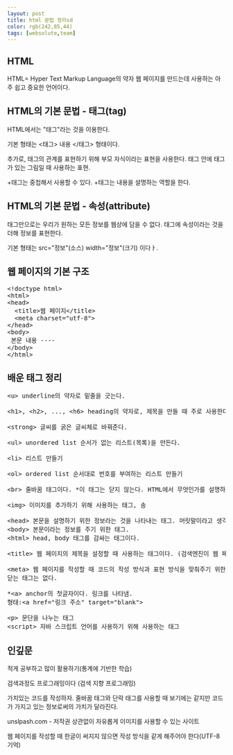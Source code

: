 ```yaml
---
layout: post
title: html 문법 정리sd
color: rgb(242,85,44)
tags: [websolute,team]
---
```


## HTML
HTML= Hyper Text Markup Language의 약자
웹 페이지를 만드는데 사용하는 아주 쉽고 중요한 언어이다.



## HTML의 기본 문법 - 태그(tag)
HTML에서는 "태그"라는 것을 이용한다.

기본 형태는 <태그> 내용 </태그> 형태이다.

추가로, 태그의 관계를 표현하기 위해 부모 자식이라는 표현을 사용한다.
태그 안에 태그가 있는 그림일 때 사용하는 표현.


+태그는 중첩해서 사용할 수 있다.
+태그는 내용을 설명하는 역할을 한다.

## HTML의 기본 문법 - 속성(attribute)
태그만으로는 우리가 원하는 모든 정보를 웹상에 담을 수 없다. 태그에 속성이라는 것을 더해 정보를 표현한다.

기본 형태는 src="정보"(소스) width="정보"(크기) 이다ㅏ.

## 웹 페이지의 기본 구조
<pre>
&lt;!doctype html&gt;
&lt;html&gt;
&lt;head&gt;
  &lt;title&gt;웹 페이지&lt;/title&gt;
  &lt;meta charset="utf-8"&gt;
&lt;/head&gt;
&lt;body&gt;
 본문 내용 ----
&lt;/body&gt;
&lt;/html&gt;
</pre>

## 배운 태그 정리
<pre>
&lt;u&gt; underline의 약자로 밑줄을 긋는다.

&lt;h1&gt;, &lt;h2&gt;, ..., &lt;h6&gt; heading의 약자로, 제목을 만들 때 주로 사용한다. 

&lt;strong&gt; 글씨를 굵은 글씨체로 바꿔준다.

&lt;ul&gt; unordered list 순서가 없는 리스트(목록)을 만든다.

&lt;li&gt; 리스트 만들기 

&lt;ol&gt; ordered list 순서대로 번호를 부여하는 리스트 만들기

&lt;br&gt; 줄바꿈 태그이다. *이 태그는 닫지 않는다. HTML에서 무엇인가를 설명하지 않는 태그들은 감쌀 필요가 없는 경우가 있다. ex)img, input,br, hr, meta등등

&lt;img&gt; 이미지를 추가하기 위해 사용하는 태그, 송

&lt;head&gt; 본문을 설명하기 위한 정보라는 것을 나타내는 태그. 머릿말이라고 생각하자
&lt;body&gt; 본문이라는 정보를 주기 위한 태그.
&lt;html&gt; head, body 태그를 감싸는 태그이다.

&lt;title&gt; 웹 페이지의 제목을 설정할 때 사용하는 태그이다. (검색엔진이 웹 페이지를 분석 할 때 가장 많은 비중을 가짐)

&lt;meta&gt; 웹 페이지를 작성할 때 코드의 작성 방식과 표현 방식을 맞춰주기 위한 태그. 
닫는 태그는 없다.

*&lt;a&gt; anchor의 첫글자이다. 링크를 나타냄. 
형태:&lt;a href="링크 주소" target="blank"&gt;

&lt;p&gt; 문단을 나누는 태그
&lt;script&gt; 자바 스크립트 언어를 사용하기 위해 사용하는 태그
</pre>

## 인깊문
적게 공부하고 많이 활용하기(통계에 기반한 학습)

검색과정도 프로그래밍이다 (검색 지향 프로그래밍)

가치있는 코드를 작성하자. 줄바꿈 태그와 단락 태그를 사용할 때 보기에는 같지만 코드가 가지고 있는 정보로써의 가치가 달라진다.

unslpash.com - 저작권 상관없이 자유롭게 이미지를 사용할 수 있는 사이트

웹 페이지를 작성할 때 한글이 써지지 않으면 작성 방식을 같게 해주어야 한다(UTF-8 기억)
